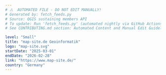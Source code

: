 ```yaml
---
# ⚠️  AUTOMATED FILE - DO NOT EDIT MANUALLY!
# Generated by: fetch_feeds.py
# Source: QGIS sustaining members API
# To update: Run 'fetch_feeds.py' (automated nightly via GitHub Actions)
# See CONTRIBUTING.md section: Automated Content and Manual Edit Guidelines

level: "Small"
title: "map-site.de Geoinformatik"
logo: "map-site.svg"
startDate: "2025-03-01"
endDate: "2026-02-28"
link: "https://www.map-site.de/"
country: "Germany"
---
```

